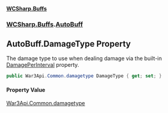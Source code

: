 #### [WCSharp.Buffs](README.md 'README')
### [WCSharp.Buffs](WCSharp.Buffs.md 'WCSharp.Buffs').[AutoBuff](WCSharp.Buffs.AutoBuff.md 'WCSharp.Buffs.AutoBuff')

## AutoBuff.DamageType Property

The damage type to use when dealing damage via the built-in [DamagePerInterval](WCSharp.Buffs.AutoBuff.DamagePerInterval.md 'WCSharp.Buffs.AutoBuff.DamagePerInterval') property.

```csharp
public War3Api.Common.damagetype DamageType { get; set; }
```

#### Property Value
[War3Api.Common.damagetype](https://docs.microsoft.com/en-us/dotnet/api/War3Api.Common.damagetype 'War3Api.Common.damagetype')